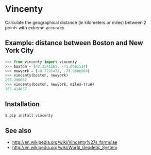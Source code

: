 # Vincenty
Calculate the geographical distance (in kilometers or miles) between 2 points
with extreme accuracy.

## Example: distance between Boston and New York City
```python
>>> from vincenty import vincenty
>>> boston = (42.3541165, -71.0693514)
>>> newyork = (40.7791472, -73.9680804)
>>> vincenty(boston, newyork)
298.396057
>>> vincenty(boston, newyork, miles=True)
185.414657
```

## Installation
```bash
$ pip install vincenty
```

## See also
* http://en.wikipedia.org/wiki/Vincenty%27s_formulae
* http://en.wikipedia.org/wiki/World_Geodetic_System

